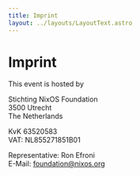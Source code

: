 ```yaml
---
title: Imprint
layout: ../layouts/LayoutText.astro
---
```


# Imprint

This event is hosted by

Stichting NixOS Foundation  
3500 Utrecht  
The Netherlands

KvK 63520583  
VAT: NL855271851B01

Representative: Ron Efroni  
E-Mail: [foundation@nixos.org](mailto:foundation@nixos.org)
